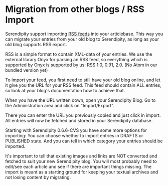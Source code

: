 Migration from other blogs / RSS Import
=======================================

Serendipity support importing [RSS feeds](/38.html) into your articlebase. This way you can migrate your entries from your old blog to Serendipity, as long as your old blog supports RSS export.

RSS is a simple format to contain XML-data of your entries. We use the external library Onyx for parsing an RSS feed, so everything which is supported by Onyx is supported by us: RSS 1.0, 0.91, 2.0. (No Atom in our bundled version yet)

To import your feed, you first need to still have your old blog online, and let it give you the URL for your RSS feed. This feed should contain ALL entries, so look at your blog's documentation how to achieve that.

When you have the URL written down, open your Serendipity Blog. Go to the Administration area and click on "Import/Export".

There you can enter the URL you previously copied and just click in import. All entries will now be fetched and stored in your Serendipity database.

Starting with Serendipity 0.6.6-CVS you have some more options for importing: You can choose whether to import entries in DRAFTS or PUBLISHED state. And you can tell in which category your entries should be imported.

It's important to tell that existing images and links are NOT converted and fetched to suit your new Serendipity blog. You will most probably need to edit/see each article and see if there are important things missing. The import is meant as a starting ground for keeping your textual archives and not losing content by migrating.